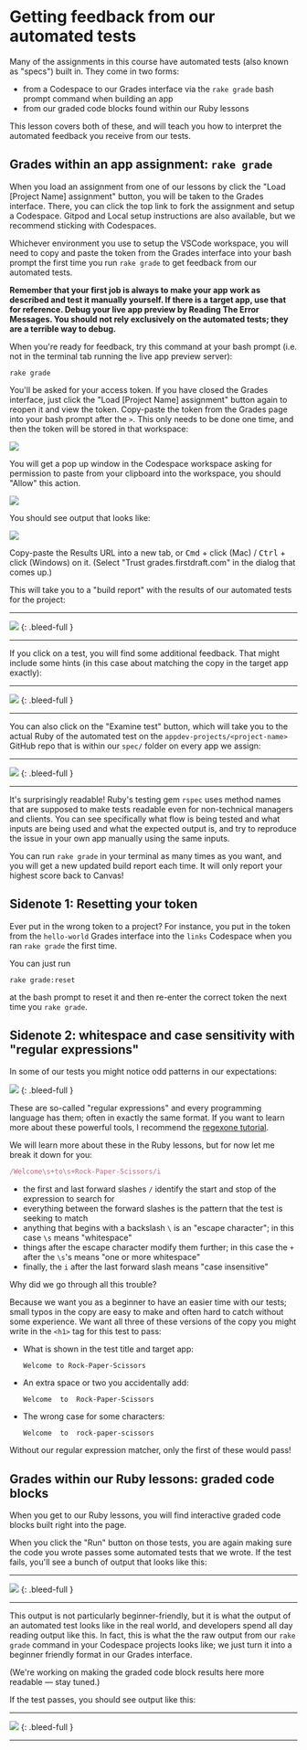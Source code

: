 # Getting feedback from our automated tests

Many of the assignments in this course have automated tests (also known as "specs") built in. They come in two forms:

- from a Codespace to our Grades interface via the `rake grade` bash prompt command when building an app
- from our graded code blocks found within our Ruby lessons

This lesson covers both of these, and will teach you how to interpret the automated feedback you receive from our tests.

## Grades within an app assignment: `rake grade`

When you load an assignment from one of our lessons by click the "Load [Project Name] assignment" button, you will be taken to the Grades interface. There, you can click the top link to fork the assignment and setup a Codespace. Gitpod and Local setup instructions are also available, but we recommend sticking with Codespaces.

Whichever environment you use to setup the VSCode workspace, you will need to copy and paste the token from the Grades interface into your bash prompt the first time you run `rake grade` to get feedback from our automated tests.

**Remember that your first job is always to make your app work as described and test it manually yourself. If there is a target app, use that for reference. Debug your live app preview by Reading The Error Messages. You should not rely exclusively on the automated tests; they are a terrible way to debug.** 

When you're ready for feedback, try this command at your bash prompt (i.e. not in the terminal tab running the live app preview server):

```
rake grade
```

You'll be asked for your access token. If you have closed the Grades interface, just click the "Load [Project Name] assignment" button again to reopen it and view the token. Copy-paste the token from the Grades page into your bash prompt after the `>`. This only needs to be done one time, and then the token will be stored in that workspace:

<!-- ![](/assets/grades-token.png) -->
![](https://res.cloudinary.com/dmxgp9oq2/image/upload/v1686005312/grades-token_vyb9cy.png)

You will get a pop up window in the Codespace workspace asking for permission to paste from your clipboard into the workspace, you should "Allow" this action.

<!-- ![](assets/grades-token-enter.png) -->
![](https://res.cloudinary.com/dmxgp9oq2/image/upload/v1686008287/grades-token-enter_wf7s8y.png)

You should see output that looks like:

<!-- ![](assets/grades-token-submission-url.png) -->
![](https://res.cloudinary.com/dmxgp9oq2/image/upload/v1686008310/grades-token-submission-url_lc4mpf.png)

Copy-paste the Results URL into a new tab, or <kbd>Cmd</kbd> + click (Mac) / <kbd>Ctrl</kbd> + click (Windows) on it. (Select "Trust grades.firstdraft.com" in the dialog that comes up.)

This will take you to a "build report" with the results of our automated tests for the project:

---

<!-- ![](/assets/rake-grade-build-report.png) -->
![](https://res.cloudinary.com/dmxgp9oq2/image/upload/v1689969155/rake-grade-build-report_dgbzj3.png)
{: .bleed-full }

---

If you click on a test, you will find some additional feedback. That might include some hints (in this case about matching the copy in the target app exactly):

---

<!-- ![](assets/rake-grade-results-details.png) -->
![](https://res.cloudinary.com/dmxgp9oq2/image/upload/v1689971541/rake-grade-results-details_ytfao4.png)
{: .bleed-full }

---

You can also click on the "Examine test" button, which will take you to the actual Ruby of the automated test on the `appdev-projects/<project-name>` GitHub repo that is within our `spec/` folder on every app we assign:

---

<!-- ![](assets/rake-grade-rspec-on-github.png) -->
![](https://res.cloudinary.com/dmxgp9oq2/image/upload/v1689970235/rake-grade-rspec-on-github_zja6vk.png)
{: .bleed-full }

---

It's surprisingly readable! Ruby's testing gem `rspec` uses method names that are supposed to make tests readable even for non-technical managers and clients. You can see specifically what flow is being tested and what inputs are being used and what the expected output is, and try to reproduce the issue in your own app manually using the same inputs.

You can run `rake grade` in your terminal as many times as you want, and you will get a new updated build report each time. It will only report your highest score back to Canvas!

## Sidenote 1: Resetting your token

Ever put in the wrong token to a project? For instance, you put in the token from the `hello-world` Grades interface into the `links` Codespace when you ran `rake grade` the first time.

You can just run

```
rake grade:reset
```

at the bash prompt to reset it and then re-enter the correct token the next time you `rake grade`.

## Sidenote 2: whitespace and case sensitivity with "regular expressions"

In some of our tests you might notice odd patterns in our expectations:

<!-- ![](assets/rake-grade-whitespace-regex.png) -->
![](https://res.cloudinary.com/dmxgp9oq2/image/upload/v1689970373/rake-grade-whitespace-regex_n9ens3.png)
{: .bleed-full }

These are so-called "regular expressions" and every programming language has them; often in exactly the same format. If you want to learn more about these powerful tools, I recommend the [regexone tutorial](https://regexone.com/). 

We will learn more about these in the Ruby lessons, but for now let me break it down for you:

```ruby
/Welcome\s+to\s+Rock-Paper-Scissors/i
```

* the first and last forward slashes `/` identify the start and stop of the expression to search for
* everything between the forward slashes is the pattern that the test is seeking to match
* anything that begins with a backslash `\` is an "escape character"; in this case `\s` means "whitespace"
* things after the escape character modify them further; in this case the `+` after the `\s`'s means "one or more whitespace"
* finally, the `i` after the last forward slash means "case insensitive"

Why did we go through all this trouble?

Because we want you as a beginner to have an easier time with our tests; small typos in the copy are easy to make and often hard to catch without some experience. We want all three of these versions of the copy you might write in the `<h1>` tag for this test to pass:

- What is shown in the test title and target app:
    ```
    Welcome to Rock-Paper-Scissors
    ```
- An extra space or two you accidentally add:
    ```
    Welcome  to  Rock-Paper-Scissors
    ```
- The wrong case for some characters:
    ```
    Welcome  to  rock-paper-scissors
    ```

Without our regular expression matcher, only the first of these would pass!

## Grades within our Ruby lessons: graded code blocks

When you get to our Ruby lessons, you will find interactive graded code blocks built right into the page.

When you click the "Run" button on those tests, you are again making sure the code you wrote passes some automated tests that we wrote. If the test fails, you'll see a bunch of output that looks like this:

---

![](https://res.cloudinary.com/dmxgp9oq2/image/upload/v1687363037/graded-code-block-test-fails_efx6ga.png)
{: .bleed-full } 

---

This output is not particularly beginner-friendly, but it is what the output of an automated test looks like in the real world, and developers spend all day reading output like this. In fact, this is what the the raw output from our `rake grade` command in your Codespace projects looks like; we just turn it into a beginner friendly format in our Grades interface. 

(We're working on making the graded code block results here more readable — stay tuned.)

If the test passes, you should see output like this:

---

![](https://res.cloudinary.com/dmxgp9oq2/image/upload/v1687363106/graded-code-block-test-passes_yyrzhe.png)
{: .bleed-full }

---
